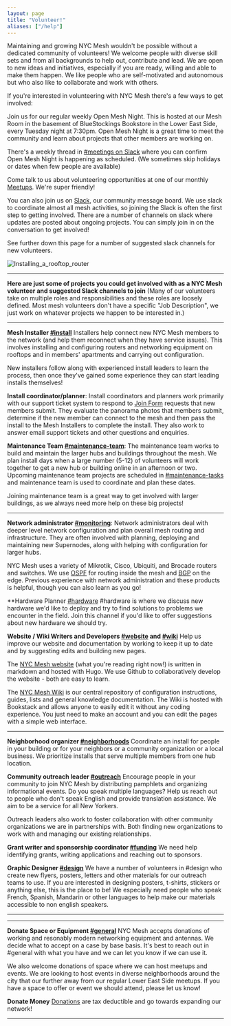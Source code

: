 ```yaml
---
layout: page
title: "Volunteer!"
aliases: ["/help"]
---
```


Maintaining and growing NYC Mesh wouldn't be possible without a dedicated community of volunteers! We welcome people with diverse skill sets and from all backgrounds to help out, contribute and lead. We are open to new ideas and initiatives, especially if you are ready, willing and able to make them happen. We like people who are self-motivated and autonomous but who also like to collaborate and work with others.

If you're interested in volunteering with NYC Mesh there's a few ways to get involved:

Join us for our regular weekly Open Mesh Night. This is hosted at our Mesh Room in the basement of BlueStockings Bookstore in the Lower East Side, every Tuesday night at 7:30pm. Open Mesh Night is a great time to meet the community and learn about projects that other members are working on.

There's a weekly thread in [#meetings on Slack](https://slack.nycmesh.net) where you can confirm Open Mesh Night is happening as scheduled. (We sometimes skip holidays or dates when few people are available)

Come talk to us about volunteering opportunities at one of our monthly [Meetups](https://www.meetup.com/nycmesh/). We're super friendly!

You can also join us on [Slack](https://slack.nycmesh.net), our community message board. We use slack to coordinate almost all mesh activities, so joining the Slack is often the first step to getting involved.
There are a number of channels on slack where updates are posted about ongoing projects. You can simply join in on the conversation to get involved!

See further down this page for a number of suggested slack channels for new volunteers.


![Installing_a_rooftop_router](https://i.imgur.com/mofKoBJ.jpg "Installing a rooftop router")

***

**Here are just some of projects you could get involved with as a NYC Mesh volunteer and suggested Slack channels to join** 
(Many of our volunteers take on multiple roles and responsibilities and these roles are loosely defined. Most mesh volunteers don't have a specific "Job Description", we just work on whatever projects we happen to be interested in.)

***

**Mesh Installer [#install](https://nycmesh.slack.com/messages/install)**
Installers help connect new NYC Mesh members to the network (and help them reconnect when they have service issues). This involves installing and configuring routers and networking equipment on rooftops and in members' apartments and carrying out configuration.

New installers follow along with experienced install leaders to learn the process, then once they've gained some experience they can start leading installs themselves!


**Install coordinator/planner**: 
Install coordinators and planners work primarily with our support ticket system to respond to [Join Form](https://nycmesh.net/join) requests that new members submit.
They evaluate the panorama photos that members submit, determine if the new member can connect to the mesh and then pass the install to the Mesh Installers to complete the install.
They also work to answer email support tickets and other questions and enquiries.

**Maintenance Team [#maintenance-team](https://nycmesh.slack.com/messages/maintenace-team)**: 
The maintenance team works to build and maintain the larger hubs and buildings throughout the mesh. We plan install days when a large number (5-12) of volunteers will work together to get a new hub or building online in an afternoon or two.
Upcoming maintenance team projects are scheduled in [#maintenance-tasks](https://nycmesh.slack.com/messages/maintenance-tasks) and maintenance team is used to coordinate and plan these dates.

Joining maintenance team is a great way to get involved with larger buildings, as we always need more help on these big projects!


***
**Network administrator [#monitoring](https://nycmesh.slack.com/messages/monitoring)**:
Network administrators deal with deeper level network configuration and plan overall mesh routing and infrastructure. They are often involved with planning, deploying and maintaining new Supernodes, along with helping with configuration for larger hubs.

NYC Mesh uses a variety of Mikrotik, Cisco, Ubiquiti, and Brocade routers and switches. We use [OSPF](https://wiki.nycmesh.net/books/5-networking/chapter/ospf) for routing inside the mesh and [BGP](https://wiki.nycmesh.net/link/90#bkmrk-page-title) on the edge.
Previous experience with network administration and these products is helpful, though you can also learn as you go!

**Hardware Planner [#hardware](https://nycmesh.slack.com/messages/hardware)
#hardware is where we discuss new hardware we'd like to deploy and try to find solutions to problems we encounter in the field. Join this channel if you'd like to offer suggestions about new hardware we should try.

**Website / Wiki Writers and Developers [#website](https://nycmesh.slack.com/messages/website) and [#wiki](https://nycmesh.slack.com/messages/wiki)**
Help us improve our website and documentation by working to keep it up to date and by suggesting edits and building new pages.

The [NYC Mesh website](https://github.com/nycmeshnet/nycmesh.net) (what you're reading right now!) is written in markdown and hosted with Hugo. We use Github to collaboratively develop the website - both are easy to learn.

The [NYC Mesh Wiki](https://wiki.nycmesh/net) is our central repository of configuration instructions, guides, lists and general knowledge documentation. The Wiki is hosted with Bookstack and allows anyone to easily edit it without any coding experience. You just need to make an account and you can edit the pages with a simple web interface.

***

**Neighborhood organizer [#neighborhoods](https://nycmesh.slack.com/messages/neighborhoods)**
Coordinate an install for people in your building or for your neighbors or a community organization or a local business. We prioritize installs that serve multiple members from one hub location.

**Community outreach leader [#outreach](https://nycmesh.slack.com/messages/outreach)**
Encourage people in your community to join NYC Mesh by distributing pamphlets and organizing informational events. Do you speak multiple languages? Help us reach out to people who don't speak English and provide translation assistance. We aim to be a service for all New Yorkers.

Outreach leaders also work to foster collaboration with other community organizations we are in partnerships with. Both finding new organizations to work with and managing our existing relationships.

**Grant writer and sponsorship coordinator [#funding](https://nycmesh.slack.com/messages/funding)**
We need help identifying grants, writing applications and reaching out to sponsors.

**Graphic Designer [#design](https://nycmesh.slack.com/messages/design)**
We have a number of volunteers in #design who create new flyers, posters, letters and other materials for our outreach teams to use. If you are interested in designing posters, t-shirts, stickers or anything else, this is the place to be!
We especially need people who speak French, Spanish, Mandarin or other languages to help make our materials accessible to non english speakers.

***

***
**Donate Space or Equipment [#general](https://nycmesh.slack.com/messages/general)**
NYC Mesh accepts donations of working and resonably modern networking equipment and antennas. We decide what to accept on a case by base basis. It's best to reach out in #general with what you have and we can let you know if we can use it.

We also welcome donations of space where we can host meetups and events. We are looking to host events in diverse neighborhoods around the city that our further away from our regular Lower East Side meetups. If you have a space to offer or event we should attend, please let us know!

**Donate Money**
[Donations](/donate/) are tax deductible and go towards expanding our network!

***
